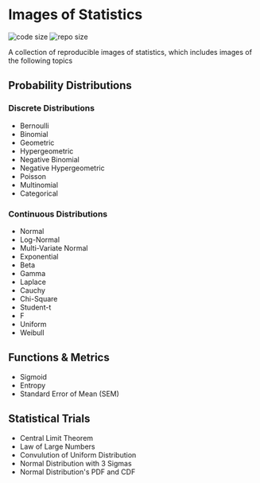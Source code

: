 # Images of Statistics

![code size](https://img.shields.io/github/languages/code-size/ivaquero/Images-of-Statistics.svg)
![repo size](https://img.shields.io/github/repo-size/ivaquero/Images-of-Statistics.svg)

A collection of reproducible images of statistics, which includes images of
the following topics

## Probability Distributions

### Discrete Distributions

- Bernoulli
- Binomial
- Geometric
- Hypergeometric
- Negative Binomial
- Negative Hypergeometric
- Poisson
- Multinomial
- Categorical

### Continuous Distributions

- Normal
- Log-Normal
- Multi-Variate Normal
- Exponential
- Beta
- Gamma
- Laplace
- Cauchy
- Chi-Square
- Student-t
- F
- Uniform
- Weibull

## Functions & Metrics

- Sigmoid
- Entropy
- Standard Error of Mean (SEM)

## Statistical Trials

- Central Limit Theorem
- Law of Large Numbers
- Convulution of Uniform Distribution
- Normal Distribution with 3 Sigmas
- Normal Distribution's PDF and CDF
